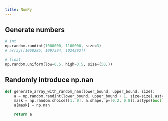 ```yaml
---
title: NumPy
---
```


## Generate numbers

```python
# int
np.random.randint(1000000, 1100000, size=3)
# array([1060285, 1097394, 1024292])

# float
np.random.uniform(low=0.5, high=3.5, size=(50,))
```

## Randomly introduce np.nan

```python
def generate_array_with_random_nan(lower_bound, upper_bound, size):
    a = np.random.randint(lower_bound, upper_bound + 1, size=size).astype(float)
    mask = np.random.choice([1, 0], a.shape, p=[0.2, 0.8]).astype(bool)
    a[mask] = np.nan

    return a
```
